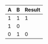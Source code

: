 | A    | B    | Result |
|------|------|--------|
| 1    | 1    | 1      |
| 1    | 0    |        |
| 0    | 1    | 0      |
